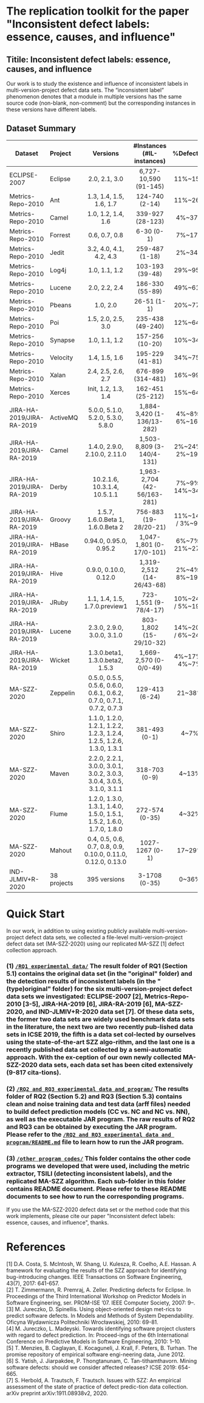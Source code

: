 # The replication toolkit for the paper "Inconsistent defect labels: essence, causes, and influence"

## Titile: Inconsistent defect labels: essence, causes, and influence

Our work is to study the existence and influence of inconsistent labels in multi-version-project defect data sets.	The “inconsistent label” phenomenon denotes that a module in multiple versions has the same source code (non-blank, non-comment) but the corresponding instances in these versions have different labels.

## Dataset Summary

Dataset              | Project     | Versions            | #Instances (#IL-instances)     | %Defective | #Metrics
-------              | :------     | :------:            | :------------------------:     | :--------: | :-------
ECLIPSE-2007    | Eclipse     | 2.0, 2.1, 3.0       |  6,727-10,590 (91-145)         | 11%~15%    | 198
Metrics-Repo-2010	| Ant	| 1.3, 1.4, 1.5, 1.6, 1.7	| 124-740 (2-14)	| 11%~26% | 20
Metrics-Repo-2010	| Camel	| 1.0, 1.2, 1.4, 1.6	| 339-927 (28-123)	| 4%~37% |
Metrics-Repo-2010 | Forrest	| 0.6, 0.7, 0.8	| 6-30 (0-1)	| 7%~17% | 
Metrics-Repo-2010	| Jedit	| 3.2, 4.0, 4.1, 4.2, 4.3	| 259-487 (1-18)	| 2%~34% | 
Metrics-Repo-2010 | Log4j	| 1.0, 1.1, 1.2	| 103-193 (39-48)	| 29%~95% | 
Metrics-Repo-2010 | Lucene	| 2.0, 2.2, 2.4	| 186-330 (55-89)	| 49%~61% | 
Metrics-Repo-2010 | Pbeans	| 1.0, 2.0	| 26-51 (1-1)	| 20%~77% | 
Metrics-Repo-2010 | Poi	| 1.5, 2.0, 2.5, 3.0	| 235-438 (49-240)	| 12%~64% | 
Metrics-Repo-2010	| Synapse	| 1.0, 1.1, 1.2	| 157-256 (10-20)	| 10%~34% | 
Metrics-Repo-2010	| Velocity	| 1.4, 1.5, 1.6	| 195-229 (41-81)	| 34%~75% | 
Metrics-Repo-2010	| Xalan	| 2.4, 2.5, 2.6, 2.7	| 676-899 (314-481)	| 16%~99% | 
Metrics-Repo-2010	| Xerces	| Init, 1.2, 1.3, 1.4	| 162-451 (25-212)	| 15%~64% | 
JIRA-HA-2019/JIRA-RA-2019 | ActiveMQ	| 5.0.0, 5.1.0, 5.2.0, 5.3.0, 5.8.0	| 1,884-3,420 (1-136/13-282)	| 4%~8% / 6%~16% | 65
JIRA-HA-2019/JIRA-RA-2019 | Camel	| 1.4.0, 2.9.0, 2.10.0, 2.11.0	| 1,503-8,809 (3-140/4-131)	| 2%~24% / 2%~19% | 
JIRA-HA-2019/JIRA-RA-2019 | Derby	| 10.2.1.6, 10.3.1.4, 10.5.1.1	| 1,963-2,704 (42-56/163-281)	| 7%~9% / 14%~34% | 
JIRA-HA-2019/JIRA-RA-2019 | Groovy	| 1.5.7, 1.6.0.Beta 1, 1.6.0.Beta 2	| 756-883 (19-28/20-21)	| 11%~14% / 3%~9% | 
JIRA-HA-2019/JIRA-RA-2019	| HBase	| 0.94.0, 0.95.0, 0.95.2	| 1,047-1,801 (0-17/0-101)	| 6%~7% / 21%~27% | 
JIRA-HA-2019/JIRA-RA-2019 | Hive	| 0.9.0, 0.10.0, 0.12.0	| 1,319-2,512 (14-26/43-68)	| 2%~4% / 8%~19% | 
JIRA-HA-2019/JIRA-RA-2019 | JRuby	| 1.1, 1.4, 1.5, 1.7.0.preview1	| 723-1,551 (9-78/4-17)	| 10%~24% / 5%~19% | 
JIRA-HA-2019/JIRA-RA-2019 | Lucene	| 2.3.0, 2.9.0, 3.0.0, 3.1.0	| 803-1,802 (15-29/10-32)	| 14%~20% / 6%~24% | 
JIRA-HA-2019/JIRA-RA-2019 | Wicket	| 1.3.0.beta1, 1.3.0.beta2, 1.5.3	| 1,669-2,570 (0-0/0-49)	| 4%~17% / 4%~7% | 
MA-SZZ-2020 | Zeppelin	| 0.5.0, 0.5.5, 0.5.6, 0.6.0, 0.6.1, 0.6.2, 0.7.0, 0.7.1, 0.7.2, 0.7.3	| 129-413 (6-24)	| 21~38% | 44
MA-SZZ-2020	| Shiro	| 1.1.0, 1.2.0, 1.2.1, 1.2.2, 1.2.3, 1.2.4, 1.2.5, 1.2.6, 1.3.0, 1.3.1	| 381-493 (0-1)	| 4~7% | 
MA-SZZ-2020	| Maven	| 2.2.0, 2.2.1, 3.0.0, 3.0.1, 3.0.2, 3.0.3, 3.0.4, 3.0.5, 3.1.0, 3.1.1	| 318-703 (0-9)	| 4~13% | 
MA-SZZ-2020	| Flume	| 1.2.0, 1.3.0, 1.3.1, 1.4.0, 1.5.0, 1.5.1, 1.5.2, 1.6.0, 1.7.0, 1.8.0	| 272-574 (0-35)	| 4~32% | 
MA-SZZ-2020	| Mahout	| 0.4, 0.5, 0.6, 0.7, 0.8, 0.9, 0.10.0, 0.11.0, 0.12.0, 0.13.0	| 1027-1267 (0-1)	| 17~29% | 
IND-JLMIV+R-2020	| 38 projects	| 395 versions	| 3-1708 (0-35)	| 0~36% | 4198


# Quick Start
In our work, in addition to using existing publicly available multi-version-project defect data sets, we collected a file-level multi-version-project defect data set (MA-SZZ-2020) using our replicated MA-SZZ [1] defect collection approach.

### (1) [`/RQ1 experimental data/`](https://github.com/sticeran/InconsistentLabels/tree/master/RQ1%20experimental%20data/) The result folder of RQ1 (Section 5.1) contains the original data set (in the "original" folder) and the detection results of inconsistent labels (in the "(type)original" folder) for the six multi-version-project defect data sets we investigated: ECLIPSE-2007 [2], Metrics-Repo-2010 [3-5], JIRA-HA-2019 [6], JIRA-RA-2019 [6], MA-SZZ-2020, and IND-JLMIV+R-2020 data set [7]. Of these data sets, the former two data sets are widely used benchmark data sets in the literature, the next two are two recently pub-lished data sets in ICSE 2019, the fifth is a data set col-lected by ourselves using the state-of-the-art SZZ algo-rithm, and the last one is a recently published data set collected by a semi-automatic approach. With the ex-ception of our own newly collected MA-SZZ-2020 data sets, each data set has been cited extensively (9-817 cita-tions).

### (2) [`/RQ2 and RQ3 experimental data and program/`](https://github.com/sticeran/InconsistentLabels/tree/master/RQ2%20and%20RQ3%20experimental%20data%20and%20program/) The results folder of RQ2 (Section 5.2) and RQ3 (Section 5.3) contains clean and noise training data and test data (arff files) needed to build defect prediction models (CC vs. NC and NC vs. NN), as well as the executable JAR program. The raw results of RQ2 and RQ3 can be obtained by executing the JAR program. Please refer to the [`/RQ2 and RQ3 experimental data and program/README.md`](https://github.com/sticeran/InconsistentLabels/tree/master/RQ2%20and%20RQ3%20experimental%20data%20and%20program/README.md) file to learn how to run the JAR program.

### (3) [`/other program codes/`](https://github.com/sticeran/InconsistentLabels/tree/master/other%20program%20codes/) This folder contains the other code programs we developed that were used, including the metric extractor, TSILI (detecting inconsistent labels), and the replicated MA-SZZ algorithm. Each sub-folder in this folder contains README document. Please refer to these README documents to see how to run the corresponding programs.


If you use the MA-SZZ-2020 defect data set or the method code that this work implements, please cite our paper "Inconsistent defect labels: essence, causes, and influence", thanks.

# References
[1]	D.A. Costa, S. McIntosh, W. Shang, U. Kulesza, R. Coelho, A.E. Hassan. A framework for evaluating the results of the SZZ approach for identifying bug-introducing changes. IEEE Transactions on Software Engineering, 43(7), 2017: 641-657.  
[2] T. Zimmermann, R. Premraj, A. Zeller. Predicting defects for Eclipse. In Proceedings of the Third International Workshop on Predictor Models in Software Engineering, ser. PROM-ISE ’07. IEEE Computer Society, 2007: 9–.  
[3] M. Jureczko, D. Spinellis. Using object-oriented design met-rics to predict software defects. In Models and Methods of System Dependability. Oficyna Wydawnicza Politechniki Wrocławskiej, 2010: 69-81.  
[4] M. Jureczko, L. Madeyski. Towards identifying software project clusters with regard to defect prediction. In: Proceed-ings of the 6th International Conference on Predictive Models in Software Engineering, 2010: 1–10.  
[5] T. Menzies, B. Caglayan, E. Kocaguneli, J. Krall, F. Peters, B. Turhan. The promise repository of empirical software engi-neering data, June 2012.  
[6] S. Yatish, J. Jiarpakdee, P. Thongtanunam, C. Tan-tithamthavorn. Mining software defects: should we consider affected releases? ICSE 2019: 654-665.  
[7] S. Herbold, A. Trautsch, F. Trautsch. Issues with SZZ: An empirical assessment of the state of practice of defect predic-tion data collection. arXiv preprint arXiv:1911.08938v2, 2020.

